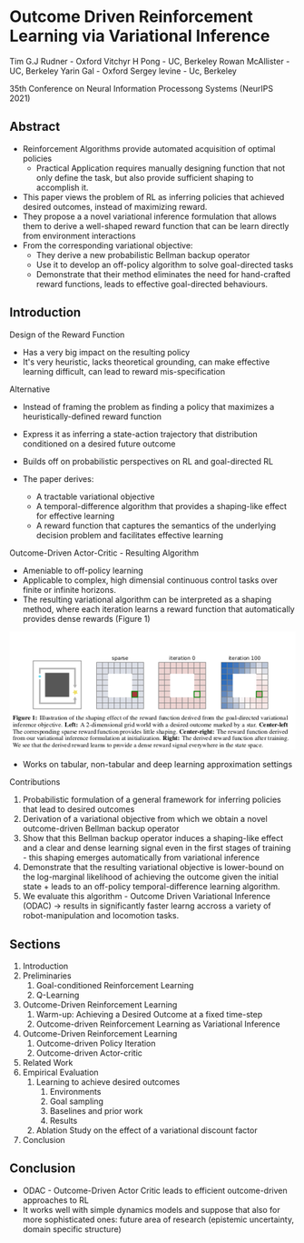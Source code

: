 # Outcome Driven Reinforcement Learning via Variational Inference

Tim G.J Rudner - Oxford
Vitchyr H Pong - UC, Berkeley
Rowan McAllister - UC, Berkeley
Yarin Gal - Oxford
Sergey levine - Uc, Berkeley

35th Conference on Neural Information Processong Systems (NeurIPS 2021)

## Abstract

* Reinforcement Algorithms provide automated acquisition of optimal policies
  * Practical Application requires manually designing function that not only define the task, but also provide sufficient shaping to accomplish it.
* This paper views the problem of RL as inferring policies that achieved desired outcomes, instead of maximizing reward.
* They propose a a novel variational inference formulation that allows them to derive a well-shaped reward function that can be learn directly from environment interactions
* From the corresponding variational objective:
  * They derive a new probabilistic Bellman backup operator
  * Use it to develop an off-policy algorithm to solve goal-directed tasks
  * Demonstrate that their method eliminates the need for hand-crafted reward functions, leads to effective goal-directed behaviours.

## Introduction

Design of the Reward Function

* Has a very big impact on the resulting policy
* It's very heuristic, lacks theoretical grounding, can make effective learning difficult, can lead to reward mis-specification

Alternative

* Instead of framing the problem as finding a policy that maximizes a heuristically-defined reward function
* Express it as inferring a state-action trajectory that distribution conditioned on a desired future outcome

* Builds off on probabilistic perspectives on RL and goal-directed RL
* The paper derives:
  * A tractable variational objective
  * A temporal-difference algorithm that provides a shaping-like effect for effective learning
  * A reward function that captures the semantics of the underlying decision problem and facilitates effective learning
  
Outcome-Driven Actor-Critic - Resulting Algorithm

* Ameniable to off-policy learning
* Applicable to complex, high dimensial continuous control tasks over finite or infinite horizons.
* The resulting variational algorithm can be interpreted as a shaping method, where each iteration learns a reward function that automatically provides dense rewards (Figure 1)

![Figure 1](images/A_1.png)

* Works on tabular, non-tabular and deep learning approximation settings

Contributions

1. Probabilistic formulation of a general framework for inferring policies that lead to desired outcomes
2. Derivation of a variational objective from which we obtain a novel outcome-driven Bellman backup operator
3. Show that this Bellman backup operator induces a shaping-like effect and a clear and dense learning signal even in the first stages of training - this shaping emerges automatically from variational inference
4. Demonstrate that the resulting variational objective is lower-bound on the log-marginal likelihood of achieving the outcome given the initial state + leads to an off-policy temporal-difference learning algorithm.
5. We evaluate this algorithm - Outcome Driven Variational Inference (ODAC) -> results in significantly faster learng accross a variety of robot-manipulation and locomotion tasks.

## Sections

1. Introduction
2. Preliminaries
   1. Goal-conditioned Reinforcement Learning
   2. Q-Learning
3. Outcome-Driven Reinforcement Learning
   1. Warm-up: Achieving a Desired Outcome at a fixed time-step
   2. Outcome-driven Reinforcement Learning as Variational Inference
4. Outcome-Driven Reinforcement Learning
   1. Outcome-driven Policy Iteration
   2. Outcome-driven Actor-critic
5. Related Work
6. Empirical Evaluation
   1. Learning to achieve desired outcomes
      1. Environments
      2. Goal sampling
      3. Baselines and prior work
      4. Results
   2. Ablation Study on the effect of a variational discount factor
7. Conclusion

## Conclusion

* ODAC - Outcome-Driven Actor Critic leads to efficient outcome-driven approaches to RL
* It works well with simple dynamics models and suppose that also for more sophisticated ones: future area of research (epistemic uncertainty, domain specific structure)

